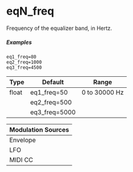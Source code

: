 # eqN_freq

Frequency of the equalizer band, in Hertz.

##### Examples

```
eq1_freq=80
eq2_freq=1000
eq3_freq=4500
```

| Type  | Default       | Range         |
| ---   | ---           | ---           |
| float | eq1_freq=50   | 0 to 30000 Hz |
|       | eq2_freq=500  |               |
|       | eq3_freq=5000 |               |

| Modulation Sources
|           ---
| Envelope | ✓ |
| LFO      | ✓ |
| MIDI CC  | ✓ | eqN_freq_onccX
